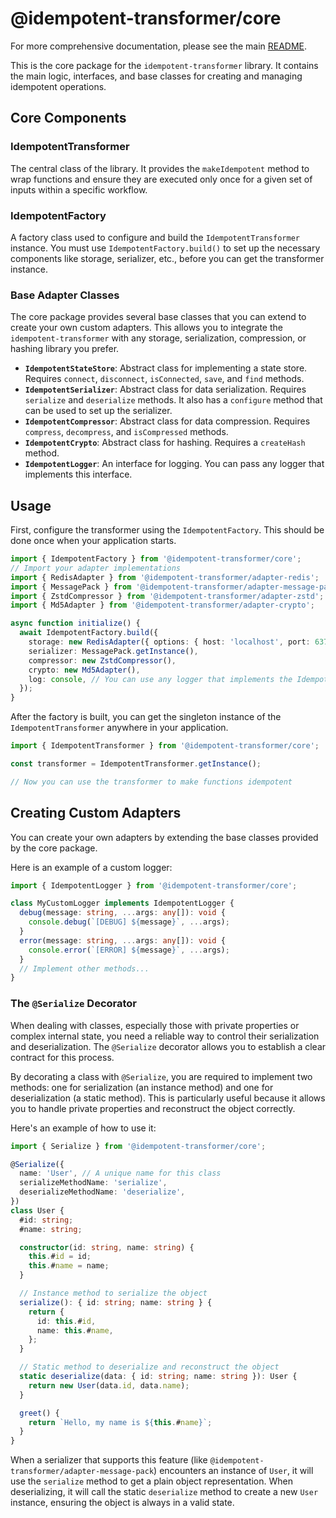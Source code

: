 # @idempotent-transformer/core

For more comprehensive documentation, please see the main [README](https://github.com/mojtaba-motevali/idempotent-transformer).

This is the core package for the `idempotent-transformer` library. It contains the main logic, interfaces, and base classes for creating and managing idempotent operations.

## Core Components

### IdempotentTransformer

The central class of the library. It provides the `makeIdempotent` method to wrap functions and ensure they are executed only once for a given set of inputs within a specific workflow.

### IdempotentFactory

A factory class used to configure and build the `IdempotentTransformer` instance. You must use `IdempotentFactory.build()` to set up the necessary components like storage, serializer, etc., before you can get the transformer instance.

### Base Adapter Classes

The core package provides several base classes that you can extend to create your own custom adapters. This allows you to integrate the `idempotent-transformer` with any storage, serialization, compression, or hashing library you prefer.

- **`IdempotentStateStore`**: Abstract class for implementing a state store. Requires `connect`, `disconnect`, `isConnected`, `save`, and `find` methods.
- **`IdempotentSerializer`**: Abstract class for data serialization. Requires `serialize` and `deserialize` methods. It also has a `configure` method that can be used to set up the serializer.
- **`IdempotentCompressor`**: Abstract class for data compression. Requires `compress`, `decompress`, and `isCompressed` methods.
- **`IdempotentCrypto`**: Abstract class for hashing. Requires a `createHash` method.
- **`IdempotentLogger`**: An interface for logging. You can pass any logger that implements this interface.

## Usage

First, configure the transformer using the `IdempotentFactory`. This should be done once when your application starts.

```typescript
import { IdempotentFactory } from '@idempotent-transformer/core';
// Import your adapter implementations
import { RedisAdapter } from '@idempotent-transformer/adapter-redis';
import { MessagePack } from '@idempotent-transformer/adapter-message-pack';
import { ZstdCompressor } from '@idempotent-transformer/adapter-zstd';
import { Md5Adapter } from '@idempotent-transformer/adapter-crypto';

async function initialize() {
  await IdempotentFactory.build({
    storage: new RedisAdapter({ options: { host: 'localhost', port: 6379 } }),
    serializer: MessagePack.getInstance(),
    compressor: new ZstdCompressor(),
    crypto: new Md5Adapter(),
    log: console, // You can use any logger that implements the IdempotentLogger interface
  });
}
```

After the factory is built, you can get the singleton instance of the `IdempotentTransformer` anywhere in your application.

```typescript
import { IdempotentTransformer } from '@idempotent-transformer/core';

const transformer = IdempotentTransformer.getInstance();

// Now you can use the transformer to make functions idempotent
```

## Creating Custom Adapters

You can create your own adapters by extending the base classes provided by the core package.

Here is an example of a custom logger:

```typescript
import { IdempotentLogger } from '@idempotent-transformer/core';

class MyCustomLogger implements IdempotentLogger {
  debug(message: string, ...args: any[]): void {
    console.debug(`[DEBUG] ${message}`, ...args);
  }
  error(message: string, ...args: any[]): void {
    console.error(`[ERROR] ${message}`, ...args);
  }
  // Implement other methods...
}
```

### The `@Serialize` Decorator

When dealing with classes, especially those with private properties or complex internal state, you need a reliable way to control their serialization and deserialization. The `@Serialize` decorator allows you to establish a clear contract for this process.

By decorating a class with `@Serialize`, you are required to implement two methods: one for serialization (an instance method) and one for deserialization (a static method). This is particularly useful because it allows you to handle private properties and reconstruct the object correctly.

Here's an example of how to use it:

```typescript
import { Serialize } from '@idempotent-transformer/core';

@Serialize({
  name: 'User', // A unique name for this class
  serializeMethodName: 'serialize',
  deserializeMethodName: 'deserialize',
})
class User {
  #id: string;
  #name: string;

  constructor(id: string, name: string) {
    this.#id = id;
    this.#name = name;
  }

  // Instance method to serialize the object
  serialize(): { id: string; name: string } {
    return {
      id: this.#id,
      name: this.#name,
    };
  }

  // Static method to deserialize and reconstruct the object
  static deserialize(data: { id: string; name: string }): User {
    return new User(data.id, data.name);
  }

  greet() {
    return `Hello, my name is ${this.#name}`;
  }
}
```

When a serializer that supports this feature (like `@idempotent-transformer/adapter-message-pack`) encounters an instance of `User`, it will use the `serialize` method to get a plain object representation. When deserializing, it will call the static `deserialize` method to create a new `User` instance, ensuring the object is always in a valid state.
